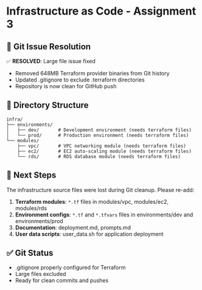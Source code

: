 # Infrastructure as Code - Assignment 3

## 🚀 Git Issue Resolution

✅ **RESOLVED**: Large file issue fixed
- Removed 648MB Terraform provider binaries from Git history  
- Updated .gitignore to exclude .terraform directories
- Repository is now clean for GitHub push

## 📁 Directory Structure

```
infra/
├── environments/
│   ├── dev/       # Development environment (needs terraform files)
│   └── prod/      # Production environment (needs terraform files)  
└── modules/
    ├── vpc/       # VPC networking module (needs terraform files)
    ├── ec2/       # EC2 auto-scaling module (needs terraform files)
    └── rds/       # RDS database module (needs terraform files)
```

## 🔄 Next Steps

The infrastructure source files were lost during Git cleanup. Please re-add:

1. **Terraform modules**: `*.tf` files in modules/vpc, modules/ec2, modules/rds
2. **Environment configs**: `*.tf` and `*.tfvars` files in environments/dev and environments/prod  
3. **Documentation**: deployment.md, prompts.md
4. **User data scripts**: user_data.sh for application deployment

## ✅ Git Status
- .gitignore properly configured for Terraform
- Large files excluded
- Ready for clean commits and pushes

